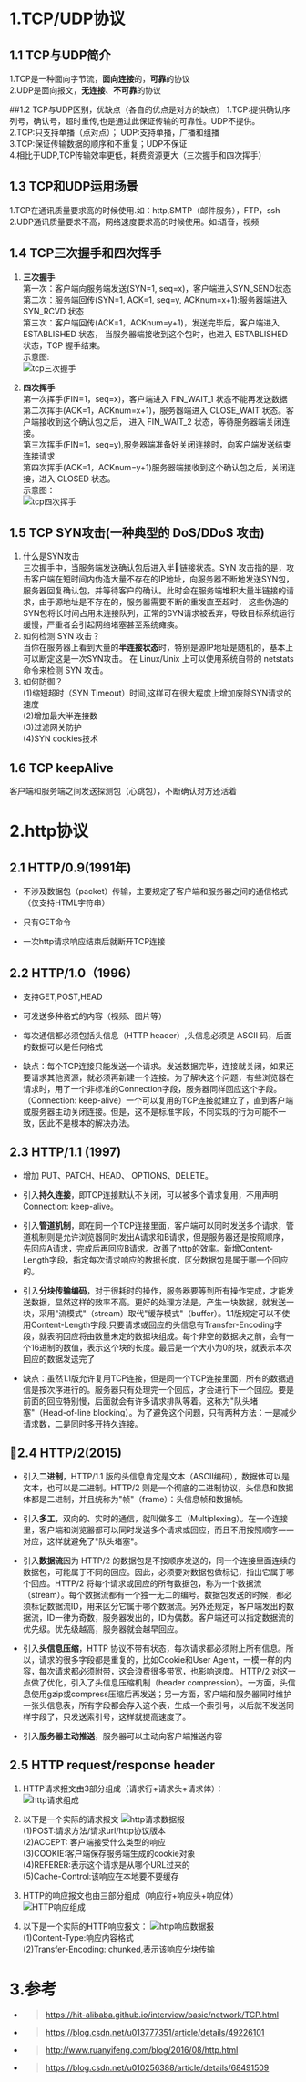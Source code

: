 # 1.TCP/UDP协议
## 1.1 TCP与UDP简介
1.TCP是一种面向字节流，**面向连接**的，**可靠**的协议
<br>
2.UDP是面向报文，**无连接**、**不可靠**的协议

##1.2 TCP与UDP区别，优缺点（各自的优点是对方的缺点）
1.TCP:提供确认序列号，确认号，超时重传,也是通过此保证传输的可靠性。UDP不提供。
<br>
2.TCP:只支持单播（点对点）； UDP:支持单播，广播和组播
<br>
3.TCP:保证传输数据的顺序和不重复；UDP不保证
<br>
4.相比于UDP,TCP传输效率更低，耗费资源更大（三次握手和四次挥手）

## 1.3 TCP和UDP运用场景
1.TCP在通讯质量要求高的时候使用.如：http,SMTP（邮件服务），FTP，ssh
<br>
2.UDP通讯质量要求不高，网络速度要求高的时候使用。如:语音，视频

## 1.4 TCP三次握手和四次挥手
1. **三次握手**<br>
第一次：客户端向服务端发送(SYN=1, seq=x)，客户端进入SYN_SEND状态<br>
第二次：服务端回传(SYN=1, ACK=1, seq=y, ACKnum=x+1):服务器端进入 SYN_RCVD 状态<br>
第三次：客户端回传(ACK=1，ACKnum=y+1)，发送完毕后，客户端进入 ESTABLISHED 状态，
当服务器端接收到这个包时，也进入 ESTABLISHED 状态，TCP 握手结束。<br>
示意图:<br>
![tcp三次握手](pics/tcp_udp_http/tcp-connection-made-three-way-handshake.png "tcp三次握手图")

2. **四次挥手**<br>
第一次挥手(FIN=1，seq=x)，客户端进入 FIN_WAIT_1 状态不能再发送数据<br>
第二次挥手(ACK=1，ACKnum=x+1)，服务器端进入 CLOSE_WAIT 状态。客户端接收到这个确认包之后，
进入 FIN_WAIT_2 状态，等待服务器端关闭连接。<br>
第三次挥手(FIN=1，seq=y),服务器端准备好关闭连接时，向客户端发送结束连接请求<br>
第四次挥手(ACK=1，ACKnum=y+1)服务器端接收到这个确认包之后，关闭连接，进入 CLOSED 状态。<br>
示意图：<br>
![tcp四次挥手](pics/tcp_udp_http/tcp-connection-closed-four-way-handshake.png "四次挥手")

## 1.5 TCP SYN攻击(一种典型的 DoS/DDoS 攻击)
1. 什么是SYN攻击<br>
三次握手中，当服务端发送确认包后进入半🔗链接状态。SYN 攻击指的是，攻击客户端在短时间内伪造大量不存在的IP地址，向服务器不断地发送SYN包，
服务器回复确认包，并等待客户的确认。此时会在服务端堆积大量半链接的请求，由于源地址是不存在的，服务器需要不断的重发直至超时，
这些伪造的SYN包将长时间占用未连接队列，正常的SYN请求被丢弃，导致目标系统运行缓慢，严重者会引起网络堵塞甚至系统瘫痪。<br>
2. 如何检测 SYN 攻击？<br>当你在服务器上看到大量的**半连接状态**时，特别是源IP地址是随机的，基本上可以断定这是一次SYN攻击。
在 Linux/Unix 上可以使用系统自带的 netstats 命令来检测 SYN 攻击。<br>
3. 如何防御？<br> 
(1)缩短超时（SYN Timeout）时间,这样可在很大程度上增加废除SYN请求的速度<br>
(2)增加最大半连接数<br>
(3)过滤网关防护<br>
(4)SYN cookies技术

## 1.6 TCP keepAlive<br>
客户端和服务端之间发送探测包（心跳包），不断确认对方还活着<br>




# 2.http协议

## 2.1 HTTP/0.9(1991年)

* 不涉及数据包（packet）传输，主要规定了客户端和服务器之间的通信格式（仅支持HTML字符串）

* 只有GET命令

* 一次http请求响应结束后就断开TCP连接

## 2.2 HTTP/1.0（1996）

* 支持GET,POST,HEAD

* 可发送多种格式的内容（视频、图片等）

* 每次通信都必须包括头信息（HTTP header）,头信息必须是 ASCII 码，后面的数据可以是任何格式

* 缺点：每个TCP连接只能发送一个请求。发送数据完毕，连接就关闭，如果还要请求其他资源，就必须再新建一个连接。为了解决这个问题，有些浏览器在请求时，用了一个非标准的Connection字段，服务器同样回应这个字段。（Connection: keep-alive）一个可以复用的TCP连接就建立了，直到客户端或服务器主动关闭连接。但是，这不是标准字段，不同实现的行为可能不一致，因此不是根本的解决办法。

## 2.3 HTTP/1.1 (1997)

* 增加 PUT、PATCH、HEAD、 OPTIONS、DELETE。

* 引入**持久连接**，即TCP连接默认不关闭，可以被多个请求复用，不用声明Connection: keep-alive。

* 引入**管道机制**，即在同一个TCP连接里面，客户端可以同时发送多个请求，管道机制则是允许浏览器同时发出A请求和B请求，但是服务器还是按照顺序，先回应A请求，完成后再回应B请求。改善了http的效率。新增Content-Length字段，指定每次请求响应的数据长度，区分数据包是属于哪一个回应的。

* 引入**分块传输编码**，对于很耗时的操作，服务器要等到所有操作完成，才能发送数据，显然这样的效率不高。更好的处理方法是，产生一块数据，就发送一块，采用"流模式"（stream）取代"缓存模式"（buffer）。1.1版规定可以不使用Content-Length字段.只要请求或回应的头信息有Transfer-Encoding字段，就表明回应将由数量未定的数据块组成。每个非空的数据块之前，会有一个16进制的数值，表示这个块的长度。最后是一个大小为0的块，就表示本次回应的数据发送完了

* 缺点：虽然1.1版允许复用TCP连接，但是同一个TCP连接里面，所有的数据通信是按次序进行的。服务器只有处理完一个回应，才会进行下一个回应。要是前面的回应特别慢，后面就会有许多请求排队等着。这称为"队头堵塞"（Head-of-line blocking）。为了避免这个问题，只有两种方法：一是减少请求数，二是同时多开持久连接。

## 2.4 HTTP/2(2015)
* 引入**二进制**，HTTP/1.1 版的头信息肯定是文本（ASCII编码），数据体可以是文本，也可以是二进制。HTTP/2 则是一个彻底的二进制协议，头信息和数据体都是二进制，并且统称为"帧"（frame）：头信息帧和数据帧。

* 引入**多工**，双向的、实时的通信，就叫做多工（Multiplexing）。在一个连接里，客户端和浏览器都可以同时发送多个请求或回应，而且不用按照顺序一一对应，这样就避免了"队头堵塞"。

* 引入**数据流**因为 HTTP/2 的数据包是不按顺序发送的，同一个连接里面连续的数据包，可能属于不同的回应。因此，必须要对数据包做标记，指出它属于哪个回应。HTTP/2 将每个请求或回应的所有数据包，称为一个数据流（stream）。每个数据流都有一个独一无二的编号。数据包发送的时候，都必须标记数据流ID，用来区分它属于哪个数据流。另外还规定，客户端发出的数据流，ID一律为奇数，服务器发出的，ID为偶数。客户端还可以指定数据流的优先级。优先级越高，服务器就会越早回应。

* 引入**头信息压缩**，HTTP 协议不带有状态，每次请求都必须附上所有信息。所以，请求的很多字段都是重复的，比如Cookie和User Agent，一模一样的内容，每次请求都必须附带，这会浪费很多带宽，也影响速度。
HTTP/2 对这一点做了优化，引入了头信息压缩机制（header compression）。一方面，头信息使用gzip或compress压缩后再发送；另一方面，客户端和服务器同时维护一张头信息表，所有字段都会存入这个表，生成一个索引号，以后就不发送同样字段了，只发送索引号，这样就提高速度了。

* 引入**服务器主动推送**，服务器可以主动向客户端推送内容

## 2.5 HTTP request/response header
1. HTTP请求报文由3部分组成（请求行+请求头+请求体）：<br> 
![http请求组成](pics/tcp_udp_http/http-request-consist.jpg)<br>

2. 以下是一个实际的请求报文
![http请求数据报](pics/tcp_udp_http/http-request-datagram.jpg)<br>
(1)POST:请求方法/请求url/http协议版本<br>
(2)ACCEPT: 客户端接受什么类型的响应<br>
(3)COOKIE:客户端保存服务端生成的cookie对象<br>
(4)REFERER:表示这个请求是从哪个URL过来的<br>
(5)Cache-Control:该响应在本地要不要缓存<br>
3. HTTP的响应报文也由三部分组成（响应行+响应头+响应体）
![HTTP响应组成](pics/tcp_udp_http/http-response-consist.jpg)
4. 以下是一个实际的HTTP响应报文： 
![http响应数据报](pics/tcp_udp_http/http-resonse-datagram.jpg)<br>
(1)Content-Type:响应内容格式<br>
(2)Transfer-Encoding: chunked,表示该响应分块传输





# 3.参考
* >https://hit-alibaba.github.io/interview/basic/network/TCP.html
* >https://blog.csdn.net/u013777351/article/details/49226101
* >http://www.ruanyifeng.com/blog/2016/08/http.html
* >https://blog.csdn.net/u010256388/article/details/68491509


                                             
                    
